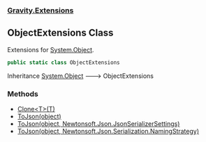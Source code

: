 ### [Gravity.Extensions](./Gravity-Extensions.md 'Gravity.Extensions')
## ObjectExtensions Class
Extensions for [System.Object](https://docs.microsoft.com/en-us/dotnet/api/System.Object 'System.Object').  
```csharp
public static class ObjectExtensions
```
Inheritance [System.Object](https://docs.microsoft.com/en-us/dotnet/api/System.Object 'System.Object') &#129106; ObjectExtensions  
### Methods
- [Clone&lt;T&gt;(T)](./Gravity-Extensions-ObjectExtensions-Clone-T-(T).md 'Gravity.Extensions.ObjectExtensions.Clone&lt;T&gt;(T)')
- [ToJson(object)](./Gravity-Extensions-ObjectExtensions-ToJson(object).md 'Gravity.Extensions.ObjectExtensions.ToJson(object)')
- [ToJson(object, Newtonsoft.Json.JsonSerializerSettings)](./Gravity-Extensions-ObjectExtensions-ToJson(object_Newtonsoft-Json-JsonSerializerSettings).md 'Gravity.Extensions.ObjectExtensions.ToJson(object, Newtonsoft.Json.JsonSerializerSettings)')
- [ToJson(object, Newtonsoft.Json.Serialization.NamingStrategy)](./Gravity-Extensions-ObjectExtensions-ToJson(object_Newtonsoft-Json-Serialization-NamingStrategy).md 'Gravity.Extensions.ObjectExtensions.ToJson(object, Newtonsoft.Json.Serialization.NamingStrategy)')
